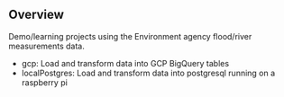 ## Overview

Demo/learning projects using the Environment agency flood/river measurements data.

- gcp: Load and transform data into GCP BigQuery tables
- localPostgres: Load and transform data into postgresql running on a raspberry pi